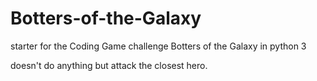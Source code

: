 # Botters-of-the-Galaxy
starter for the Coding Game challenge Botters of the Galaxy in python 3

doesn't do anything but attack the closest hero.
